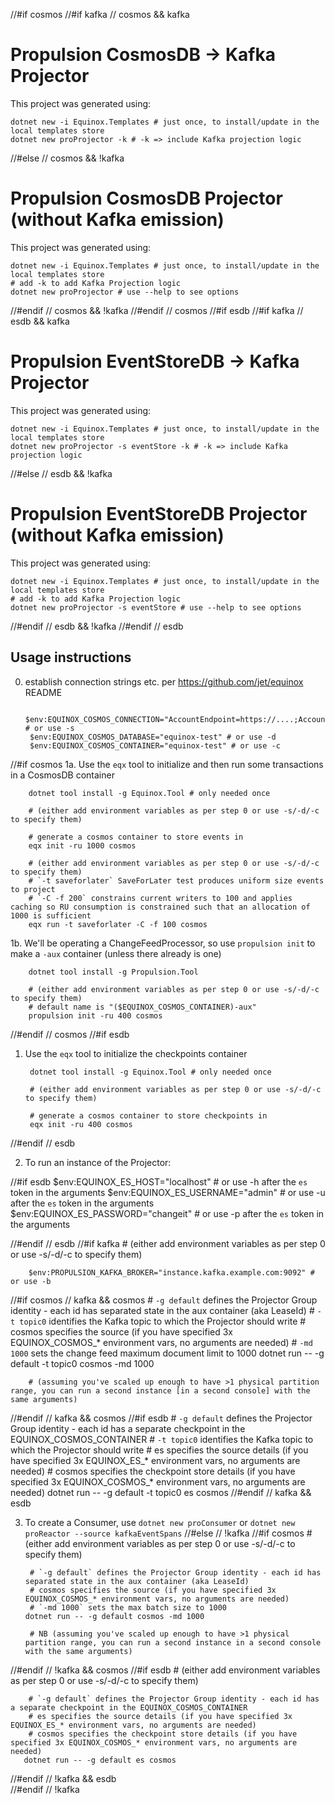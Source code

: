 //#if cosmos
//#if   kafka // cosmos && kafka
# Propulsion CosmosDB -> Kafka Projector

This project was generated using:

    dotnet new -i Equinox.Templates # just once, to install/update in the local templates store
    dotnet new proProjector -k # -k => include Kafka projection logic
//#else // cosmos && !kafka
# Propulsion CosmosDB Projector (without Kafka emission)

This project was generated using:

    dotnet new -i Equinox.Templates # just once, to install/update in the local templates store
    # add -k to add Kafka Projection logic
    dotnet new proProjector # use --help to see options
//#endif // cosmos && !kafka
//#endif // cosmos
//#if esdb
//#if   kafka // esdb && kafka
# Propulsion EventStoreDB -> Kafka Projector

This project was generated using:

    dotnet new -i Equinox.Templates # just once, to install/update in the local templates store
    dotnet new proProjector -s eventStore -k # -k => include Kafka projection logic
//#else // esdb && !kafka
# Propulsion EventStoreDB Projector (without Kafka emission)

This project was generated using:

    dotnet new -i Equinox.Templates # just once, to install/update in the local templates store
    # add -k to add Kafka Projection logic
    dotnet new proProjector -s eventStore # use --help to see options
//#endif // esdb && !kafka
//#endif // esdb

## Usage instructions

0. establish connection strings etc. per https://github.com/jet/equinox README

        $env:EQUINOX_COSMOS_CONNECTION="AccountEndpoint=https://....;AccountKey=....=;" # or use -s
        $env:EQUINOX_COSMOS_DATABASE="equinox-test" # or use -d
        $env:EQUINOX_COSMOS_CONTAINER="equinox-test" # or use -c

//#if cosmos
1a. Use the `eqx` tool to initialize and then run some transactions in a CosmosDB container

        dotnet tool install -g Equinox.Tool # only needed once

        # (either add environment variables as per step 0 or use -s/-d/-c to specify them)

        # generate a cosmos container to store events in
        eqx init -ru 1000 cosmos

        # (either add environment variables as per step 0 or use -s/-d/-c to specify them)
        # `-t saveforlater` SaveForLater test produces uniform size events to project
        # `-C -f 200` constrains current writers to 100 and applies caching so RU consumption is constrained such that an allocation of 1000 is sufficient
        eqx run -t saveforlater -C -f 100 cosmos

1b. We'll be operating a ChangeFeedProcessor, so use `propulsion init` to make a `-aux` container (unless there already is one)

        dotnet tool install -g Propulsion.Tool
        
        # (either add environment variables as per step 0 or use -s/-d/-c to specify them)
        # default name is "($EQUINOX_COSMOS_CONTAINER)-aux"
        propulsion init -ru 400 cosmos
//#endif // cosmos
//#if esdb
1. Use the `eqx` tool to initialize the checkpoints container

        dotnet tool install -g Equinox.Tool # only needed once

        # (either add environment variables as per step 0 or use -s/-d/-c to specify them)

        # generate a cosmos container to store checkpoints in
        eqx init -ru 400 cosmos
//#endif // esdb
         
2. To run an instance of the Projector:

//#if esdb
        $env:EQUINOX_ES_HOST="localhost" # or use -h after the `es` token in the arguments
        $env:EQUINOX_ES_USERNAME="admin" # or use -u after the `es` token in the arguments
        $env:EQUINOX_ES_PASSWORD="changeit" # or use -p after the `es` token in the arguments

//#endif // esdb
//#if kafka
        # (either add environment variables as per step 0 or use -s/-d/-c to specify them)

        $env:PROPULSION_KAFKA_BROKER="instance.kafka.example.com:9092" # or use -b

//#if   cosmos // kafka && cosmos
        # `-g default` defines the Projector Group identity - each id has separated state in the aux container (aka LeaseId)
        # `-t topic0` identifies the Kafka topic to which the Projector should write
        # cosmos specifies the source (if you have specified 3x EQUINOX_COSMOS_* environment vars, no arguments are needed)
        # `-md 1000` sets the change feed maximum document limit to 1000
        dotnet run -- -g default -t topic0 cosmos -md 1000

        # (assuming you've scaled up enough to have >1 physical partition range, you can run a second instance [in a second console] with the same arguments)
//#endif // kafka && cosmos
//#if   esdb
        # `-g default` defines the Projector Group identity - each id has a separate checkpoint in the EQUINOX_COSMOS_CONTAINER
        # `-t topic0` identifies the Kafka topic to which the Projector should write
        # es specifies the source details (if you have specified 3x EQUINOX_ES_* environment vars, no arguments are needed)
        # cosmos specifies the checkpoint store details (if you have specified 3x EQUINOX_COSMOS_* environment vars, no arguments are needed)
        dotnet run -- -g default -t topic0 es cosmos
//#endif // kafka && esdb

3. To create a Consumer, use `dotnet new proConsumer` or `dotnet new proReactor --source kafkaEventSpans`
//#else // !kafka
//#if   cosmos
        # (either add environment variables as per step 0 or use -s/-d/-c to specify them)

        # `-g default` defines the Projector Group identity - each id has separated state in the aux container (aka LeaseId)
        # cosmos specifies the source (if you have specified 3x EQUINOX_COSMOS_* environment vars, no arguments are needed)
        # `-md 1000` sets the max batch size to 1000
       dotnet run -- -g default cosmos -md 1000 

        # NB (assuming you've scaled up enough to have >1 physical partition range, you can run a second instance in a second console with the same arguments)
//#endif // !kafka && cosmos
//#if   esdb
        # (either add environment variables as per step 0 or use -s/-d/-c to specify them)

        # `-g default` defines the Projector Group identity - each id has a separate checkpoint in the EQUINOX_COSMOS_CONTAINER
        # es specifies the source details (if you have specified 3x EQUINOX_ES_* environment vars, no arguments are needed)
        # cosmos specifies the checkpoint store details (if you have specified 3x EQUINOX_COSMOS_* environment vars, no arguments are needed)
       dotnet run -- -g default es cosmos
//#endif // !kafka && esdb       
//#endif // !kafka